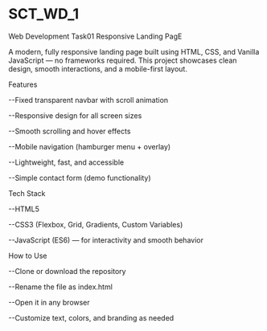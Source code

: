 # SCT_WD_1
Web Development Task01
Responsive Landing PagE

A modern, fully responsive landing page built using HTML, CSS, and Vanilla JavaScript — no frameworks required.
This project showcases clean design, smooth interactions, and a mobile-first layout.

Features

--Fixed transparent navbar with scroll animation

--Responsive design for all screen sizes

--Smooth scrolling and hover effects

--Mobile navigation (hamburger menu + overlay)

--Lightweight, fast, and accessible

--Simple contact form (demo functionality)

Tech Stack

--HTML5

--CSS3 (Flexbox, Grid, Gradients, Custom Variables)

--JavaScript (ES6) — for interactivity and smooth behavior

How to Use

--Clone or download the repository

--Rename the file as index.html

--Open it in any browser

--Customize text, colors, and branding as needed
